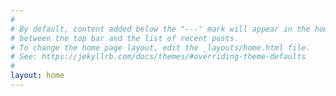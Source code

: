 ```yaml
---
#
# By default, content added below the "---" mark will appear in the home page
# between the top bar and the list of recent posts.
# To change the home page layout, edit the _layouts/home.html file.
# See: https://jekyllrb.com/docs/themes/#overriding-theme-defaults
#
layout: home
---
```

<!doctype html>

<html lang="en">
<head>
  <meta charset="utf-8">

  <title>Living Peacefully Portal</title>
  <meta name="Description" content="Living Peacefully Portal">
  <meta name="Alex Yang" content="First website">

  <link rel="stylesheet" href="css/styles.css?v=1.0">

</head>

<body>
  <script src="js/scripts.js"></script>
</body>
</html>
